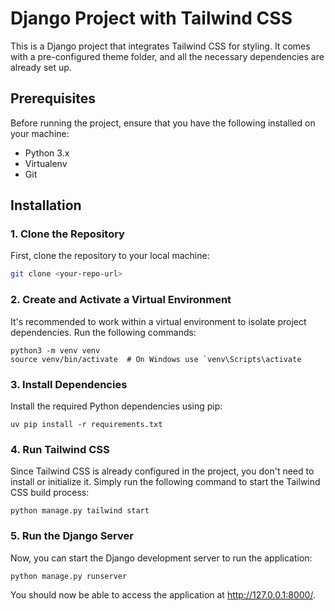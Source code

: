 # Django Project with Tailwind CSS

This is a Django project that integrates Tailwind CSS for styling. It comes with a pre-configured theme folder, and all the necessary dependencies are already set up.

## Prerequisites

Before running the project, ensure that you have the following installed on your machine:

- Python 3.x
- Virtualenv
- Git

## Installation

### 1. Clone the Repository

First, clone the repository to your local machine:

```bash
git clone <your-repo-url>
```

### 2. Create and Activate a Virtual Environment
It's recommended to work within a virtual environment to isolate project dependencies. Run the following commands:
```
python3 -m venv venv
source venv/bin/activate  # On Windows use `venv\Scripts\activate
```

### 3. Install Dependencies
Install the required Python dependencies using pip:
```
uv pip install -r requirements.txt
```
### 4. Run Tailwind CSS
Since Tailwind CSS is already configured in the project, you don't need to install or initialize it. Simply run the following command to start the Tailwind CSS build process:
```
python manage.py tailwind start
```
### 5. Run the Django Server
Now, you can start the Django development server to run the application:
```
python manage.py runserver
```
You should now be able to access the application at http://127.0.0.1:8000/.
